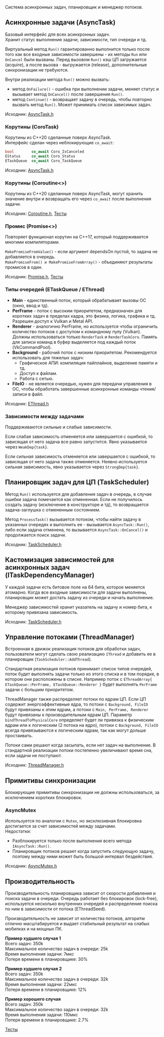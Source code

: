 Система асинхронных задач, планировщик и менеджер потоков.


## Асинхронные задачи (AsyncTask)

Базовый интерфейс для всех асинхронных задач.<br/>
Хранит статус выполнения задачи, зависимости, тип очереди и тд.

Виртуальный метод `Run()` гарантированно выполнится только после того как все входные зависимости завершены - их методы `Run` или `OnCancel` были вызваны.
Перед вызовом `Run()` кэш ЦП загружается (acquire), а после вызова - выгружается (release), дополнительные синхронизации не требуются.

Внутри реализации метода `Run()` можно вызвать:
 * метод `OnFailure()` - ошибка при выполнении задачи, меняет статус и вызывает метод `OnCancel()` после завершения `Run()`.
 * метод `Continue()` - возвращает задачу в очередь, чтобы повторно вызвать метод `Run()`. Может принимать список зависимых задач.

Исходник: [AsyncTask.h](https://github.com/azhirnov/as-en/blob/dev/AE/engine/src/threading/TaskSystem/AsyncTask.h#L88)


### Корутины (CoroTask)

Корутины из C++20 сделанные поверх AsyncTask.<br/>
Интерфейс сделан через неблокирующие `co_await`:
```cpp
bool        co_await Coro_IsCanceled
EStatus     co_await Coro_Status
ETaskQueue  co_await Coro_TaskQueue
```

Исходник: [AsyncTask.h](https://github.com/azhirnov/as-en/blob/dev/AE/engine/src/threading/TaskSystem/AsyncTask.h#L287)


### Корутины (Coroutine<>)

Корутины из C++20 сделанные поверх AsyncTask, могут хранить значение внутри и возвращать его через `co_await` после выполнения задачи.

Исходник: [Coroutine.h](https://github.com/azhirnov/as-en/blob/dev/AE/engine/src/threading/TaskSystem/Coroutine.h), [Тесты](https://github.com/azhirnov/as-en/blob/dev/AE/engine/tests/threading/UnitTest_Coroutine.cpp)


### Промис (Promise<>)

Повторяет функционал корутин на C++17, который поддерживается многими компиляторами.

`MakePromiseFromValue()` - если аргумент dependsOn пустой, то задача не добавляется в очередь.<br/>
`MakePromiseFrom() и MakePromiseFromArray()` - объединяют результаты промисов в один.

Исходник: [Promise.h](https://github.com/azhirnov/as-en/blob/dev/AE/engine/src/threading/TaskSystem/Promise.h), [Тесты](https://github.com/azhirnov/as-en/blob/dev/AE/engine/tests/threading/UnitTest_Promise.cpp)


### Типы очередей (ETaskQueue / EThread)

 * __Main__ - единственный поток, который обрабатывает вызовы ОС (окно, ввод и тд).
 * __PerFrame__ - поток с высоким приоритетом, предназначен для коротких задач в пределах кадра, это физика, логика, графика и тд. Разрешен доступ к Vulkan и Metal API.
 * __Renderer__ - аналогично PerFrame, но используется чтобы ограничить количество потоков с доступом к командному пулу (Vulkan). Должны использоваться только `RenderTask` и `RenderTaskCoro`. Память для записи команд в буфер выделяется под каждый поток (VkCommandPool).
 * __Background__ - рабочий поток с низким приоритетом. Рекомендуется использовать для тяжелых задач:
	- Графическое АПИ: компиляция пайплайнов, выделение памяти и тд.
	- Доступ к файлам.
	- Работа с сетью.
 * __FileIO__ - не является очередью, нужен для передачи управления в ОС, чтобы обработать завершенные асинхронные команды чтения/записи в файл.

Исходник: [EThread.h](https://github.com/azhirnov/as-en/blob/dev/AE/engine/src/threading/TaskSystem/EThread.h)


### Зависимости между задачами

Поддерживаются сильные и слабые зависимости.

Если слабая зависимость отменяется или завершается с ошибкой, то зависящая от него задача все равно запустится. Явно указывается через `WeakDep{task}`.

Если сильная зависимость отменяется или завершается с ошибкой, то зависящая от него задача также отменяется. Неявно используется сильная зависимость, явно указывается через `StrongDep{task}`.


## Планировщик задач для ЦП (TaskScheduler)

Метод `Run()` используется для добавления задач в очередь, в случае ошибки задача помечается как отмененная.
Если не получилось создать задачу (исключение в конструкторе и тд), то возвращается задача-заглушка с отмененным состоянием.


Метод `ProcessTask()` вызывается потоком, чтобы найти задачу в указанных очередях и выполнить ее - вызывается `AsyncTask::Run()`, либо если задача отменена, то вызывается `AsyncTask::OnCancel()` и продолжается поиск задачи.

Исходник: [TaskScheduler.h](https://github.com/azhirnov/as-en/blob/dev/AE/engine/src/threading/TaskSystem/TaskScheduler.h#L260)


## Кастомизация зависимостей для асинхронных задач (ITaskDependencyManager)

У каждой задачи есть битовое поле на 64 бита, которое меняется атомарно.
Когда все входные зависимости для задачи выполнены, планировщик может достать задачу из очереди и начать выполнение.

Менеджер зависимостей хранит указатель на задачу и номер бита, к которому привязана зависимость.

Исходник: [TaskScheduler.h](https://github.com/azhirnov/as-en/blob/dev/AE/engine/src/threading/TaskSystem/TaskScheduler.h#L114)


## Управление потоками (ThreadManager)

Встроенная в движок реализация потоков для обработки задач, пользователи могут сделать свою реализацию `IThread` и добавить ее в планировщик (`TaskScheduler::AddThread`).

Стандартная реализация потоков принимает список типов очередей, поток будет выполнять задачи только из этого списка и в том порядке, в котором они расположены в списке.
Например поток с `EThreadArray{ ETaskQueue::PerFrame, ETaskQueue::Renderer }` будет выполнять `PerFrame` задачи с большим приоритетом.

ThreadManager также распределяет потоки по ядрам ЦП.
Если ЦП содержит энергоэффективные ядра, то потоки с `Background, FileIO` будут привязаны к этим ядрам, а потоки с `Main, PerFrame, Renderer` будут привязаны к производительным ядрам ЦП.
Параметр `bindThreadToPhysicalCore` определяет будет ли привязка к физическим ядрам или к логическим (2 потока на ядро), потоки с `Background, FileIO` всегда привязываются к логическим ядрам, так как могут дольше простаивать.

Потоки сами решают когда засыпать, если нет задач на выполнение. В стандартной реализации потоки постепенно увеличивают время сна, если задачи не поступают.

Исходник: [ThreadManager.h](https://github.com/azhirnov/as-en/blob/dev/AE/engine/src/threading/TaskSystem/ThreadManager.h)


## Примитивы синхронизации

Блокирующие примитивы синхронизации не должны использоваться, за исключением коротких блокировок.

### AsyncMutex

Используется по аналогии с `Mutex`, но эксклюзивная блокировка достигается за счет зависимостей между задачами.<br/>
Недостатки:
* Разблокируется только после выполнения всего метода `IAsyncTask::Run()`.
* Планировщик потоков решает когда запустить следующую задачу, поэтому между ними может быть большой интервал бездействия.

Исходник: [AsyncMutex.h](https://github.com/azhirnov/as-en/blob/dev/AE/engine/src/threading/TaskSystem/AsyncMutex.h)


## Производительность

Производительность планировщика зависит от скорости добавления и поиска задачи в очереди.
Очередь работает без блокировок (lock-free), используется несколько внутренних очередей и распределение поиска по ним в зависимости от потока (EThreadSeed).

Производительность не зависит от количества потоков, алгоритм отлично масштабируется и выдает стабильный результат на слабых мобилках и на мощных ПК.

**Пример худшего случая 1**<br/>
Всего задач: 350k<br/>
Максимальное количество задач в очереди: 25k<br/>
Время выполнения задачи: 7мкс<br/>
Потеря времени в планировщике: 30%

**Пример худшего случая 2**<br/>
Всего задач: 350k<br/>
Максимальное количество задач в очереди: 32k<br/>
Время выполнения задачи: 22мкс<br/>
Потеря времени в планировщике: 12%

**Пример хорошего случая**<br/>
Всего задач: 350k<br/>
Максимальное количество задач в очереди: 32k<br/>
Время выполнения задачи: 110мкс<br/>
Потеря времени в планировщике: 2.7%

[Тесты](https://github.com/azhirnov/as-en/blob/dev/AE/engine/performance/threading/Perf_TaskSystem.cpp)
